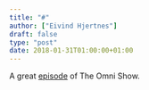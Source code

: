 ```yaml
---
title: "#"
author: ["Eivind Hjertnes"]
draft: false
type: "post"
date: 2018-01-31T01:00:00+01:00
---
```


A great
[episode](https://theomnishow.omnigroup.com/episode/ken-case-on-omnis-2018-roadmap)
of The Omni Show.

